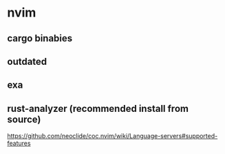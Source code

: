# nvim

## cargo binabies
## outdated
## exa
## rust-analyzer (recommended install from source)

https://github.com/neoclide/coc.nvim/wiki/Language-servers#supported-features

